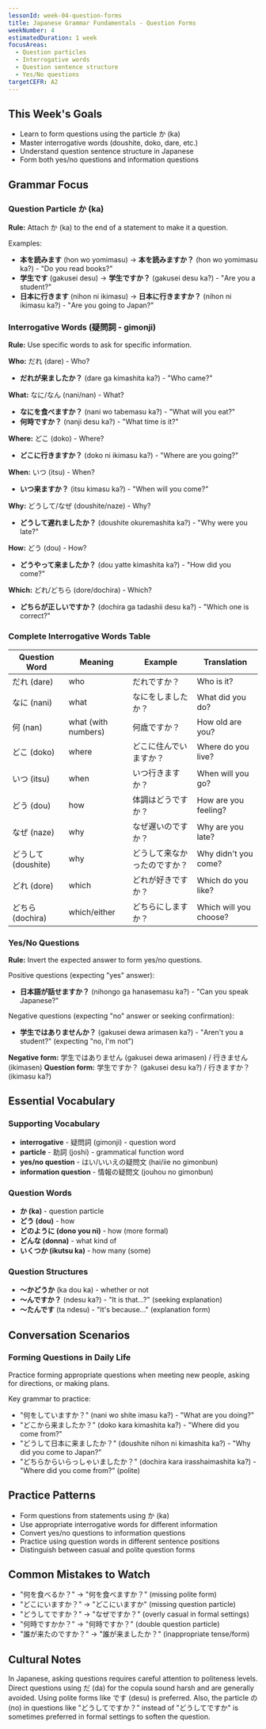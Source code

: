 ```yaml
---
lessonId: week-04-question-forms
title: Japanese Grammar Fundamentals - Question Forms
weekNumber: 4
estimatedDuration: 1 week
focusAreas:
  - Question particles
  - Interrogative words
  - Question sentence structure
  - Yes/No questions
targetCEFR: A2
---
```


## This Week's Goals

- Learn to form questions using the particle か (ka)
- Master interrogative words (doushite, doko, dare, etc.)
- Understand question sentence structure in Japanese
- Form both yes/no questions and information questions

## Grammar Focus

### Question Particle か (ka)

**Rule:** Attach か (ka) to the end of a statement to make it a question.

Examples:
- **本を読みます** (hon wo yomimasu) → **本を読みますか？** (hon wo yomimasu ka?) - "Do you read books?"
- **学生です** (gakusei desu) → **学生ですか？** (gakusei desu ka?) - "Are you a student?"
- **日本に行きます** (nihon ni ikimasu) → **日本に行きますか？** (nihon ni ikimasu ka?) - "Are you going to Japan?"

### Interrogative Words (疑問詞 - gimonji)

**Rule:** Use specific words to ask for specific information.

**Who:** だれ (dare) - Who?
- **だれが来ましたか？** (dare ga kimashita ka?) - "Who came?"

**What:** なに/なん (nani/nan) - What?
- **なにを食べますか？** (nani wo tabemasu ka?) - "What will you eat?"
- **何時ですか？** (nanji desu ka?) - "What time is it?"

**Where:** どこ (doko) - Where?
- **どこに行きますか？** (doko ni ikimasu ka?) - "Where are you going?"

**When:** いつ (itsu) - When?
- **いつ来ますか？** (itsu kimasu ka?) - "When will you come?"

**Why:** どうして/なぜ (doushite/naze) - Why?
- **どうして遅れましたか？** (doushite okuremashita ka?) - "Why were you late?"

**How:** どう (dou) - How?
- **どうやって来ましたか？** (dou yatte kimashita ka?) - "How did you come?"

**Which:** どれ/どちら (dore/dochira) - Which?
- **どちらが正しいですか？** (dochira ga tadashii desu ka?) - "Which one is correct?"

### Complete Interrogative Words Table

| Question Word | Meaning | Example | Translation |
|---------------|---------|---------|-------------|
| だれ (dare) | who | だれですか？ | Who is it? |
| なに (nani) | what | なにをしましたか？ | What did you do? |
| 何 (nan) | what (with numbers) | 何歳ですか？ | How old are you? |
| どこ (doko) | where | どこに住んでいますか？ | Where do you live? |
| いつ (itsu) | when | いつ行きますか？ | When will you go? |
| どう (dou) | how | 体調はどうですか？ | How are you feeling? |
| なぜ (naze) | why | なぜ遅いのですか？ | Why are you late? |
| どうして (doushite) | why | どうして来なかったのですか？ | Why didn't you come? |
| どれ (dore) | which | どれが好きですか？ | Which do you like? |
| どちら (dochira) | which/either | どちらにしますか？ | Which will you choose? |

### Yes/No Questions

**Rule:** Invert the expected answer to form yes/no questions.

Positive questions (expecting "yes" answer):
- **日本語が話せますか？** (nihongo ga hanasemasu ka?) - "Can you speak Japanese?"

Negative questions (expecting "no" answer or seeking confirmation):
- **学生ではありませんか？** (gakusei dewa arimasen ka?) - "Aren't you a student?" (expecting "no, I'm not")

**Negative form:** 学生ではありません (gakusei dewa arimasen) / 行きません (ikimasen)
**Question form:** 学生ですか？ (gakusei desu ka?) / 行きますか？ (ikimasu ka?)

## Essential Vocabulary

### Supporting Vocabulary
- **interrogative** - 疑問詞 (gimonji) - question word
- **particle** - 助詞 (joshi) - grammatical function word
- **yes/no question** - はい/いいえの疑問文 (hai/iie no gimonbun)
- **information question** - 情報の疑問文 (jouhou no gimonbun)

### Question Words
- **か (ka)** - question particle
- **どう (dou)** - how
- **どのように (dono you ni)** - how (more formal)
- **どんな (donna)** - what kind of
- **いくつか (ikutsu ka)** - how many (some)

### Question Structures
- **〜かどうか** (ka dou ka) - whether or not
- **〜んですか？** (ndesu ka?) - "It is that...?" (seeking explanation)
- **〜たんです** (ta ndesu) - "It's because..." (explanation form)

## Conversation Scenarios

### Forming Questions in Daily Life

Practice forming appropriate questions when meeting new people, asking for directions, or making plans.

Key grammar to practice:
- "何をしていますか？" (nani wo shite imasu ka?) - "What are you doing?"
- "どこから来ましたか？" (doko kara kimashita ka?) - "Where did you come from?"
- "どうして日本に来ましたか？" (doushite nihon ni kimashita ka?) - "Why did you come to Japan?"
- "どちらからいらっしゃいましたか？" (dochira kara irasshaimashita ka?) - "Where did you come from?" (polite)

## Practice Patterns

- Form questions from statements using か (ka)
- Use appropriate interrogative words for different information
- Convert yes/no questions to information questions
- Practice using question words in different sentence positions
- Distinguish between casual and polite question forms

## Common Mistakes to Watch

- "何を食べるか？" → "何を食べますか？" (missing polite form)
- "どこにいますか？" → "どこにいますか" (missing question particle)
- "どうしてですか？" → "なぜですか？" (overly casual in formal settings)
- "何時ですかか？" → "何時ですか？" (double question particle)
- "誰が来たのですか？" → "誰が来ましたか？" (inappropriate tense/form)

## Cultural Notes

In Japanese, asking questions requires careful attention to politeness levels. Direct questions using だ (da) for the copula sound harsh and are generally avoided. Using polite forms like です (desu) is preferred. Also, the particle の (no) in questions like "どうしてですか？" instead of "どうしてですか" is sometimes preferred in formal settings to soften the question.
